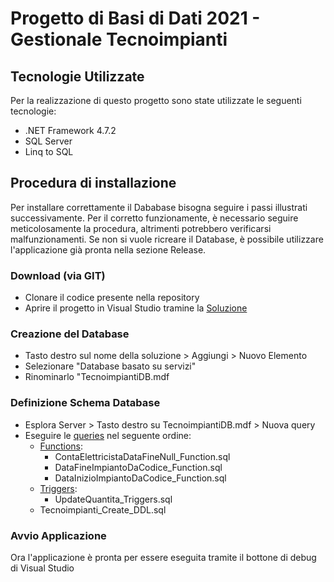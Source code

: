 # Progetto di Basi di Dati 2021 - Gestionale Tecnoimpianti

## Tecnologie Utilizzate
Per la realizzazione di questo progetto sono state utilizzate le seguenti tecnologie:

- .NET Framework 4.7.2
- SQL Server
- Linq to SQL

## Procedura di installazione
Per installare correttamente il Dababase bisogna seguire i passi illustrati successivamente. Per il corretto funzionamente, è necessario seguire meticolosamente la procedura, altrimenti potrebbero verificarsi malfunzionamenti. Se non si vuole ricreare il Database, è possibile utilizzare l'applicazione già pronta nella sezione Release.

### Download (via GIT)
- Clonare il codice presente nella repository
- Aprire il progetto in Visual Studio tramine la [Soluzione](GestionaleTecnoimpianti)

### Creazione del Database
- Tasto destro sul nome della soluzione > Aggiungi > Nuovo Elemento
- Selezionare "Database basato su servizi"
- Rinominarlo "TecnoimpiantiDB.mdf

### Definizione Schema Database
- Esplora Server > Tasto destro su TecnoimpiantiDB.mdf > Nuova query
- Eseguire le [queries](SQL/DDL) nel seguente ordine:
  - [Functions](SQL/DDL/Functions):
    - ContaElettricistaDataFineNull_Function.sql
    - DataFineImpiantoDaCodice_Function.sql
    - DataInizioImpiantoDaCodice_Function.sql
  - [Triggers](SQL/DDL/Triggers):
    - UpdateQuantita_Triggers.sql
  - Tecnoimpianti_Create_DDL.sql
 
 ### Avvio Applicazione
 Ora l'applicazione è pronta per essere eseguita tramite il bottone di debug di Visual Studio

